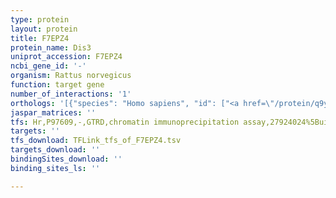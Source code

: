 ```yaml
---
type: protein
layout: protein
title: F7EPZ4
protein_name: Dis3
uniprot_accession: F7EPZ4
ncbi_gene_id: '-'
organism: Rattus norvegicus
function: target gene
number_of_interactions: '1'
orthologs: '[{"species": "Homo sapiens", "id": ["<a href=\"/protein/q9y2l1\">Q9Y2L1</a>"]}, {"species": "Danio rerio", "id": ["E7FE01"]}, {"species": "Mus musculus", "id": ["<a href=\"/protein/q9csh3\">Q9CSH3</a>"]}, {"species": "Caenorhabditis elegans", "id": ["<a href=\"/protein/q17632\">Q17632</a>"]}, {"species": "Drosophila melanogaster", "id": ["<a href=\"/protein/q9vc93\">Q9VC93</a>"]}, {"species": "Saccharomyces cerevisiae", "id": ["<a href=\"/protein/q08162\">Q08162</a>"]}]'
jaspar_matrices: ''
tfs: Hr,P97609,-,GTRD,chromatin immunoprecipitation assay,27924024%5Buid%5D,No
targets: ''
tfs_download: TFLink_tfs_of_F7EPZ4.tsv
targets_download: ''
bindingSites_download: ''
binding_sites_ls: ''

---
```

